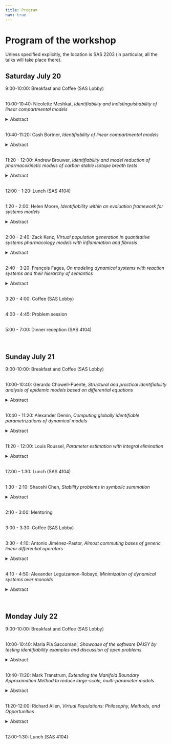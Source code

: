 ```yaml
---
title: Program
nav: true
---
```


# Program of the workshop

Unless specified explicitly, the location is SAS 2203 (in particular, all the talks will take place there).

## Saturday July 20

9:00-10:00: Breakfast and Coffee (SAS Lobby)
<br>
<br>

10:00-10:40: Nicolette Meshkat, *Identifiability and indistinguishability of linear compartmental models*
<details><summary>Abstract</summary>
An important question that arises when modeling is if the unknown parameters can be determined from data, the parameter estimation problem.  A key first step is to ask which parameters can be determined given perfect data.  This is called the structural identifiability problem.  We examine this question for a class of models called linear compartmental models, used in pharmacokinetics, physiology, cell biology, toxicology, and ecology.  We also examine a related problem called indistinguishability, which examines if two distinct models yield the same dynamics.  We will consider the underlying graph corresponding to our model and use tools from graph theory and computational algebra to analyze our models.
</details>
<br>

10:40-11:20: Cash Bortner, *Identifiability of linear compartmental models*
<details><summary>Abstract</summary>
Recovering parameter values from mathematical models is a primary interest of those who use them to model the physical and biological world. This recovery, or identification, of parameters within models is also an interesting mathematical problem that we call Identifiability. In this talk, we will explore the identifiability of a specific type of model called Linear Compartmental Models, which are often used to understand biological phenomena and have an underlying graphical structure. Specifically, we will explore the relationship between this graphical structure of Linear Compartmental Models and the corresponding model identifiability.
</details>
<br>

11:20 - 12:00: Andrew Brouwer, *Identifiability and model reduction of pharmacokinetic models of carbon stable isotope breath tests*
<details><summary>Abstract</summary>
This talk will present a simple but meaningful example of the importance and application of identifiability analysis to compartmental models in a real-world context. Carbon stable isotope breath tests provide a dose of non-radioactive 13C-labeled substrate, which is digested, absorbed, and metabolized, appearing on the breath as 13CO2. These tests offer new opportunities to better understand gastrointestinal function in health and disease. However, it is often not clear how to isolate information about a gastrointestinal or metabolic process of interest from a breath test curve, and it is generally unknown how well summary statistics from empirical curve fitting correlate with underlying biological rates. We developed a framework that can be used to make mechanistic inference about the metabolic rates underlying a 13C breath test curve, and we applied it to a pilot study of 13C-sucrose breath test in 20 healthy adults. Starting from a standard conceptual model of sucrose metabolism, we determined the structural and practical identifiability of the model, using algebraic methods and profile likelihoods, respectively. We used these results to develop a reduced, identifiable model as a function of a gamma-distributed process; an exponential process; and a scaling term related to the fraction of the substrate that is exhaled as opposed to sequestered or excreted through urine. Our work develops a better understanding of how the underlying biological processes impact different aspects of 13C breath test curves, enhancing the clinical and research potential of these 13C breath tests.
</details>
<br>

12:00 - 1:20: Lunch (SAS 4104)
<br>
<br>

1:20 - 2:00: Helen Moore, *Identifiability within an evaluation framework for systems models*
<details><summary>Abstract</summary>
I will discuss model evaluation for quantitative systems pharmacology (QSP) models. I will include both structural and practical identifiability in the context of in-host QSP models, and my views on where identifiability should sit within a modeling workflow. I will show an example of model evaluation applied to a QSP model for multiple myeloma.
</details>
<br>

2:00 - 2:40: Zack Kenz, *Virtual population generation in quantitative systems pharmacology models with inflammation and fibrosis*
<details><summary>Abstract</summary>
Mechanistic, mathematical modeling approaches such as quantitative systems pharmacology (QSP) can identify the links between pathophysiologic mechanisms and clinical sequela, aid in interpreting drug treatment results, and predict potential efficacy for novel treatments. Virtual patients, mathematically explicit hypothesis of disease pathophysiology, are generated and validated during model development and subsequently used to support decision-making (e.g., dose selection, efficacy/safety) and hypothesis testing (e.g., interrogate treatment mechanism of action, identify data gaps). Multiple methods for generation and validation of virtual populations exist; a subset will be discussed in the context of clinically relevant complex multi-scale QSP models with inflammation and fibrosis.
</details>
<br>

2:40 - 3:20: François Fages, *On modeling dynamical systems with reaction systems and their hierarchy of semantics*
<details><summary>Abstract</summary>
Historically, Chemical Reaction Networks (CRN) have been introduced to model high-level cell processes in terms of their low-level molecular interactions. Formally, a CRN, better called a Reaction System (RS), is a finite set of formal kinetic reaction rules with a well-defined hypergraph structure and several possible dynamics. One same RS model can be interpreted in a hierarchy of formal semantics related by either approximation or abstraction relationships, including the differential semantics (ordinary differential equation), stochastic semantics (continuous-time Markov chain), probabilistic semantics (probabilistic Petri net forgetting about continuous time), discrete semantics (Petri net forgetting about transition probabilities), and Boolean semantics forgetting precise numbers. We shall show how these different semantics come with different analysis tools which can reveal various dynamical properties of the other interpretations. In our CRN modeling software <a href="http://contraintes.inria.fr/biocham/">BIOCHAM</a> (biochemical abstract machine), these static analysis tools are complemented by dynamical analysis tools for parameter search based on quantitative temporal logic, and by an original CRN synthesis tool for compiling real functions in abstract elementary CRNs that can be compared with natural CRNs.
</details>
<br>

3:20 - 4:00: Coffee (SAS Lobby)
<br>
<br>

4:00 - 4:45: Problem session
<br>
<br>

5:00 - 7:00: Dinner reception (SAS 4104)
<br>
<br>
<br>

## Sunday July 21

9:00-10:00: Breakfast and Coffee (SAS Lobby)
<br>
<br>

10:00-10:40: Gerardo Chowell-Puente, *Structural and practical identifiability analysis of epidemic models based on differential equations*
<details><summary>Abstract</summary>
The successful application of epidemic models hinges on reliably estimating model parameters from limited observations. A crucial step before parameter estimation is ensuring that model parameters are structurally identifiable from observed system states. We describe a workflow for conducting structural and practical identifiability analysis of differential equation epidemic models using computational tools. Through various examples, we demonstrate that structural identifiability issues can be resolved by incorporating additional observations, assuming known initial conditions, using prior information to fix certain parameters, or modifying the model based on identified parameter correlations. We also highlight how structural identifiability analysis enriches compartmental diagrams by indicating observed state variables and analysis results.
</details>
<br>

10:40 - 11:20: Alexander Demin, *Computing globally identifiable parametrizations of dynamical models*
<details><summary>Abstract</summary>
Dynamical models described by ordinary differential equations (ODEs) are ubiquitous in engineering and the sciences. Structural identifiability is a property of a dynamical model that determines if the model parameters and states can be identified from experimental data in the absence of noise. A priori structural identifiability analysis is crucial for meaningful parameter estimation in practice. In this talk, we will present an algorithm for finding a globally identifiable parametrization of a model described by a system of ODEs, where each state and parameter in the new parametrization is directly related to the original states and parameters. Additionally, we will show how the algorithm is integrated in the form of a practical implementation in the Julia package <a href="https://github.com/SciML/StructuralIdentifiability.jl">StructuralIdentiafiability.jl</a>.
<br>
This work is a joint result by Alexander Demin, Gleb Pogudin, and Chris Rackauckas.
</details>
<br>

11:20 - 12:00: Louis Roussel, *Parameter estimation with integral elimination*
<details><summary>Abstract</summary>
In this talk, we investigate the interest of using nonlinear integral equations instead of nonlinear differential equations in a modeling context.  In particular, we compare the quality of parameter estimation on an academic example using different input-output differential and integral equations. Finally, I will present the package IntegralElimination on two examples. The Python implementation is available <a href="https://codeberg.org/louis-roussel/IntegralElimination">here</a>.
<br>
Keywords: parameter estimation, input-output equations, integral elimination
</details>
<br>

12:00 - 1:30: Lunch (SAS 4104)
<br>
<br>

1:30 - 2:10: Shaoshi Chen, *Stability problems in symbolic summation*
<details><summary>Abstract</summary>
This talk aims to initialize a dynamical aspect of symbolic summation by studying stability problems in difference fields.
We present some basic properties of stable elements in a difference field and P-recursive sequences that enable us to characterize all possible stable hypergeometric sequences. Some problems for future studies are proposed towards deeper dynamical studies in difference algebra.
</details>
<br>

2:10 - 3:00: Mentoring
<br>
<br>

3:00 - 3:30: Coffee (SAS Lobby)
<br>
<br>

3:30 - 4:10: Antonio Jiménez-Pastor, *Almost commuting bases of generic linear differential operators*
<details><summary>Abstract</summary>
The study of the centralizer of linear differential operators is useful in several applications. However, computing these objects is a challenging problem in general. In this talk, we will study almost commuting operators, which are easier to handle. These almost commuting operators form a vector space for which we can effectively compute a basis in the generic case. We will show how this algorithm works, the tools used for it and how this can help to compute non-trivial elements of the centralizer for specific linear differential operators. This is a joint work with Sonia L. Rueda.
</details>
<br>

4:10 - 4:50: Alexander Leguizamon-Robayo, *Minimization of dynamical systems over monoids*
<details><summary>Abstract</summary>
Quantitative notions of bisimulation are well-known tools for the minimization of dynamical models such as Markov chains and ordinary differential equations (ODEs). In forward bisimulations, each state in the quotient model represents an equivalence class and the dynamical evolution gives the overall sum of its members in the original model. We introduce generalized forward bisimulation (GFB) for dynamical systems over commutative monoids and develop a partition refinement algorithm to compute the coarsest one. When the monoid is (R,+), we recover probabilistic bisimulation for Markov chains and more recent forward bisimulations for nonlinear ODEs. Using (R,⋅) we get nonlinear reductions for discrete-time dynamical systems and ODEs where each variable in the quotient model represents the product of original variables in the equivalence class. When the domain is a finite set such as the Booleans, we can apply GFB to Boolean networks (BN), a widely used dynamical model in computational biology. Using a prototype implementation of our minimization algorithm for GFB, we find disjunction- and conjunction-preserving reductions on 60 BN from two well-known repositories, and demonstrate the obtained analysis speed-ups. We also provide the biological interpretation of the reduction obtained for two selected BN, and we show how GFB enables the analysis of a large one that could not be analyzed otherwise. Using a randomized version of our algorithm we find product-preserving (therefore non-linear) reductions on 21 dynamical weighted networks from the literature that could not be handled by the exact algorithm.
<br>
Joint work with Georgios Argyris, Alberto Lluch Lafuente, Mirco Tribastone, Max Tschaikowski, Andrea Vandin.
</details>
<br>
<br>

## Monday July 22

9:00-10:00: Breakfast and Coffee (SAS Lobby)
<br>
<br>

10:00-10:40: Maria Pia Saccomani, *Showcase of the software DAISY by testing identifiability examples and discussion of open problems*
<details><summary>Abstract</summary>
Complex nonlinear ordinary differential equations (ODE) models are often being proposed for modeling dynamic biological systems. The recovery of the model parameter values can be approached as a parameter estimation problem starting from input-output experiments, which is often difficult due to practical limitations and/or mathematical ill-posedness. The first relevant question is whether the model parameters can be (uniquely) determined, at least for suitable input functions. To check this property, called <em>(global) identifiability</em>, is a first step necessary to correctly solve the parameter estimation from the experimental data. Checking global identifiability is challenging and different algorithms have been proposed based on different mathematical settings.
<br>
In this context, the aims of this talk are twofold: 
<ol>
<li>
to present a new version of the software package DAISY (Differential Algebra Identifiability of SYstems), freely available from the <a href="https://daisy.dei.unipd.it">website</a>. Daisy is coded in the symbolic language Reduce and, so far, works both under Windows and MacOS. Knowledge of high-level programming languages and mathematics are not a prerequisite for using the software. This program implements complex differential and computer algebra algorithms to test the structural identifiability of dynamic systems described by polynomial (or rational) equations.  A differential algebra method is used to compute the characteristic set of the differential ideal generated by the polynomials defining the system. It implements the pseudodivision algorithm of differential polynomials proposed by Ritt and uses the Gröbner bases algorithm to solve the resulting algebraic polynomial equations. 
I will show in detail how to implement each part of the algorithm by running some examples. In particular, new improvements introduced to guarantee the theoretical correctness of the implementation (sometimes at the expense of computational complexity) will be highlighted. I will outline the peculiarities of its application to dynamical models, especially regarding the use of known initial conditions, whenever present. This requires the simulation of the input and output variables and the calculation of high order derivatives. Moreover, I will suggest some strategies and tricks, based on theoretical considerations, to increase the performance of the algorithm and the efficiency of the software. Finally, a further feature of DAISY, holding for locally identifiable models will be shown. DAISY is useful not only <em>a priori</em> (before designing an experiment), but also after numerical estimation of the parameters, as it can be used to calculate all the equivalent solutions of the model parameters, a result of crucial importance in biomedical studies.
To explain all these points, I will use real biological models recently proposed in literature through a step-by-step analysis of the algorithm.
</li>
<li>
    To discuss some open problems regarding the applicability and the efficiency of DAISY. Among these:
    <ul>
        <li>the reasons why DAISY may not terminate for specific model structures and some possible suggested solutions,</li>
        <li>the crucial step of moving from the symbolic calculation of the Gröbner bases, which in practice could be unfeasible, to a numerical one. This requires the adoption of more sophisticated randomization algorithms,</li>
        <li>the need of a user-friendly interface where one can immediately appreciate all the provided results,</li>
        <li>in addition to the global identifiability of the model, DAISY easily checks the model algebraic observability. It may also be interesting to couple DAISY to algorithms checking other important structural properties such as controllability and input persistent excitability, necessary to guarantee the correctness of the identifiability results.</li>
    </ul>
    To show all the above points I will run some classical benchmark models used for identifiability software comparison in DAISY.
</li>
</ol>
</details>
<br>

10:40-11:20: Mark Transtrum, *Extending the Manifold Boundary Approximation Method to reduce large-scale, multi-parameter models*
<details><summary>Abstract</summary>
The Manifold Boundary Approximation Method (MBAM) is a model reduction technique based on information geometry and sloppy model analysis.  This approach interprets a multi-parameter model as a manifold with parameters as coordinates.  The Fisher Information Matrix is a natural metric on this manifold, so that distance is statistical distinguishability from data.  Multi-parameter models often exhibit a systematic compression of the parameter space in the information metric, so the model manifold is very narrow in most directions, a phenomenon known as sloppiness.  We empirically observe that the boundaries of these manifolds are physically interpretable, reduced-order models.  MBAM identifies reduced-order models using geodesics to connect a complicated model to a simpler one on the boundary.  This approach is computationally and manually intensive, limiting it to moderately-sized models with a few dozen parameters.  I present a computationally efficient generalization of MBAM, applicable to models with many more parameters.  After reparameterizing, I recast the model reduction problem as a sequence of convex optimizations that can be solved efficiently for high-dimensional parameter spaces.  I demonstrate on models from physics, biology, and power systems.
</details>
<br>

11:20-12:00: Richard Allen, *Virtual Populations: Philosophy, Methods, and Opportunities*
<details><summary>Abstract</summary>
Virtual Populations are used in Quantitative Systems Pharmacologyn (QSP) models to capture parameter uncertainty and population variability. Conceptually, they are one way in which we practically overcome challenges with parameter unidentifiability. In this talk I will introduce the virtual population concept and why it is useful with real examples from drug development.
</details>
<br>

12:00-1:30: Lunch (SAS 4104)
